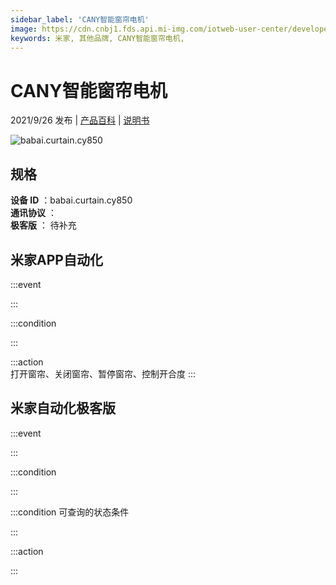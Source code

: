 ```yaml
---
sidebar_label: 'CANY智能窗帘电机'
image: https://cdn.cnbj1.fds.api.mi-img.com/iotweb-user-center/developer_16790680294581JXPzXsK.png?GalaxyAccessKeyId=AKVGLQWBOVIRQ3XLEW&Expires=9223372036854775807&Signature=5PtAi6EOMqCCY1A4KU2rCTBX2wA=
keywords: 米家, 其他品牌, CANY智能窗帘电机, 
---
```

# CANY智能窗帘电机

2021/9/26 发布 | [产品百科](https://home.mi.com/webapp/content/baike/product/index.html?model=babai.curtain.cy850/) | [说明书](https://home.mi.com/views/introduction.html?model=babai.curtain.cy850&region=cn)

![babai.curtain.cy850](https://cdn.cnbj1.fds.api.mi-img.com/iotweb-user-center/developer_16790680294581JXPzXsK.png?GalaxyAccessKeyId=AKVGLQWBOVIRQ3XLEW&Expires=9223372036854775807&Signature=5PtAi6EOMqCCY1A4KU2rCTBX2wA=)

## 规格  
> 
**设备 ID** ：babai.curtain.cy850  
**通讯协议** ：  
**极客版**  ： 待补充 


## 米家APP自动化  

:::event  

:::

:::condition  

:::

:::action   
打开窗帘、关闭窗帘、暂停窗帘、控制开合度
:::

## 米家自动化极客版  

:::event  

:::

:::condition  

:::

:::condition 可查询的状态条件  

:::

:::action  

:::

        
